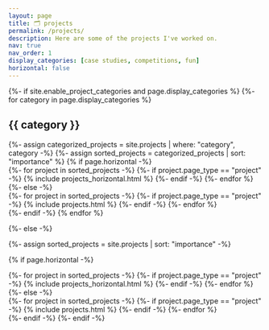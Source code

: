 ```yaml
---
layout: page
title: 🗂 projects
permalink: /projects/
description: Here are some of the projects I've worked on.
nav: true
nav_order: 1
display_categories: [case studies, competitions, fun]
horizontal: false
---
```


<div class="projects">
{%- if site.enable_project_categories and page.display_categories %}
  <!-- Display categorized projects -->
  {%- for category in page.display_categories %}
  <h2 class="category">{{ category }}</h2>
  {%- assign categorized_projects = site.projects | where: "category", category -%}
  {%- assign sorted_projects = categorized_projects | sort: "importance" %}
  <!-- Generate cards for each project -->
  {% if page.horizontal -%}
  <div class="container">
    <div class="row row-cols-2">
    {%- for project in sorted_projects -%}
      {%- if project.page_type == "project" -%}
        {% include projects_horizontal.html %}
      {%- endif -%}
    {%- endfor %}
    </div>
  </div>
  {%- else -%}
  <div class="grid">
    {%- for project in sorted_projects -%}
      {%- if project.page_type == "project" -%}
        {% include projects.html %}
      {%- endif -%}
    {%- endfor %}
  </div>
  {%- endif -%}
  {% endfor %}

{%- else -%}
<!-- Display projects without categories -->
  {%- assign sorted_projects = site.projects | sort: "importance" -%}
  <!-- Generate cards for each project -->
  {% if page.horizontal -%}
  <div class="container">
    <div class="row row-cols-2">
    {%- for project in sorted_projects -%}
      {%- if project.page_type == "project" -%}
        {% include projects_horizontal.html %}
      {%- endif -%}
    {%- endfor %}
    </div>
  </div>
  {%- else -%}
  <div class="grid">
    {%- for project in sorted_projects -%}
      {%- if project.page_type == "project" -%}
        {% include projects.html %}
      {%- endif -%}
    {%- endfor %}
  </div>
  {%- endif -%}
{%- endif -%}
</div>
